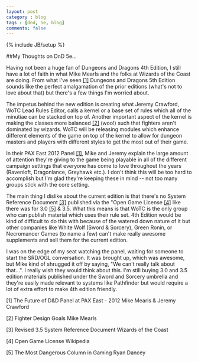 ```yaml
---
layout: post
category : blog
tags : [dnd, 5e, blog]
comments: false
---
```

{% include JB/setup %}

##My Thoughts on DnD 5e...

Having not been a huge fan of Dungeons and Dragons 4th Edition, I
still have a lot of faith in what Mike Mearls and the folks at Wizards
of the Coast are doing.  From what I've seen
[\[1\]](http://www.youtube.com/watch?feature=player_embedded&v=Yoa_xQTya8Y)
Dungeons and Dragons 5th Edition sounds like the perfect amalgamation
of the prior editions (what's not to love about that) but there's a
few things I'm worried about.

The impetus behind the new edition is creating what Jeremy Crawford,
WoTC Lead Rules Editor, calls a kernel or a base set of rules which
all of the minutiae can be stacked on top of. Another important aspect
of the kernel is making the classes more balanced
[\[2\]](http://wizards.com/dnd/Article.aspx?x=dnd/4ll/20120430) (woo!)
such that fighters aren't dominated by wizards. WoTC will be releasing
modules which enhance different elements of the game on top of the
kernel to allow for dungeon masters and players with different styles
to get the most out of their game.

In their PAX East 2012 Panel
[\[1\]](http://www.youtube.com/watch?feature=player_embedded&v=Yoa_xQTya8Y),
Mike and Jeremy explain the large amount of attention they're giving
to the game being playable in all of the different campaign settings
that everyone has come to love throughout the years (Ravenloft,
Dragonlance, Greyhawk etc.). I don't think this will be too hard to
accomplish but I'm glad they're keeping these in mind -- not too many
groups stick with the core setting.

The main thing I dislike about the current edition is that there's no
System Reference Document
[\[3\]](http://www.wizards.com/default.asp?x=d20/article/srd35)
published via the "Open Game License
[\[4\]](http://en.wikipedia.org/wiki/Open_Game_License) like there was
for 3.0
[[5]](http://www.wizards.com/dnd/article.asp?x=dnd/md/md20020228e) &
3.5. What this means is that WoTC is the only group who can publish
material which uses their rule set. 4th Edition would be kind of
difficult to do this with because of the watered down nature of it but
other companies like White Wolf (Sword & Sorcery), Green Ronin, or
Necromancer Games (to name a few) can't make really awesome
supplements and sell them for the current edition.

I was on the edge of my seat watching the panel, waiting for someone
to start the SRD/OGL conversation. It was brought up, which was
awesome, but Mike kind of shrugged it off by saying, "We can't really
talk about that...". I really wish they would think about this. I'm
still buying 3.0 and 3.5 edition materials published under the Sword
and Sorcery umbrella and they're easily made relevant to systems like
Pathfinder but would require a lot of extra effort to make 4th edition
friendly.

\[1\] The Future of D&D Panel at PAX East - 2012
    Mike Mearls & Jeremy Crawford

\[2\] Fighter Design Goals
    Mike Mearls

\[3\] Revised 3.5 System Reference Document
    Wizards of the Coast

\[4\] Open Game License
    Wikipedia

\[5\] The Most Dangerous Column in Gaming
    Ryan Dancey
